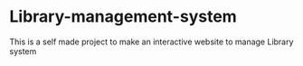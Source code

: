 # Library-management-system
This is a self made project to make an interactive website to manage Library system
